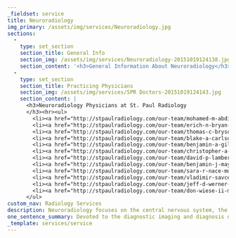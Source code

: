 ```yaml
---
_fieldset: service
title: Neuroradiology
img_primary: /assets/img/services/Neuroradiology.jpg
sections:
  - 
    type: set_section
    section_title: General Info
    section_img: /assets/img/services/Neuroradiology-20151019124138.jpg
    section_content: '<h3>General Information About Neuroradiology</h3><p>Neuroradiology focuses on the central nervous system (brain and spinal cord) and peripheral nervous system (connecting the central nervous system to limbs and organs), the spine, and head and neck. Neuroradiologists provide primary imaging interpretation of magnetic resonance imaging (MRI) and computed tomography (CT) scans of the head, brain and spine, and perform some diagnostic and therapeutic procedures including pain management injections.</p><p>Similar to other branches of radiology, neuroradiology has both diagnostic and interventional aspects to the subspecialty and uses multiple imaging services for various indications and diagnosis. Examinations performed include both diagnostic MRI and CT along with therapeutic procedures such as pain management injections.</p><p><strong>Common Diseases:</strong></p><ul><li>Cerebrovascular Disease - stroke</li><li>Neoplastic Disease - brain tumor</li><li>Trauma - brain hemorrhage</li><li>Inflammatory/Infectious Disease - MS<span></span></li></ul>'
  - 
    type: set_section
    section_title: Practicing Physicians
    section_img: /assets/img/services/SPR Doctors-20151019124143.jpg
    section_content: |
      <h3>Neuroradiology Physicians at St. Paul Radiology
      </h3><hr><ul>
      	<li><a href="http://stpaulradiology.com/our-team/mohamed-m-abdihalim-md" title="Martin J. Asis, M.D." target="_blank">Mohamed M. Abdihalim, MD</a></li><li><a href="http://stpaulradiology.com/our-team/martin-j-asis-md" title="Martin J. Asis, M.D." target="_blank">Martin J. Asis, MD</a></li>
      	<li><a href="http://stpaulradiology.com/our-team/erich-n-bryan-md" title="Erich N. Bryan, M.D." target="_blank">Erich N. Bryan, MD</a></li>
      	<li><a href="http://stpaulradiology.com/our-team/thomas-c-bryson-md" title="Thomas C. Bryson, M.D." target="_blank">Thomas C. Bryson, MD</a></li>
      	<li><a href="http://stpaulradiology.com/our-team/blake-a-carlson-md" title="Blake A. Carlson, M.D." target="_blank">Blake A. Carlson, MD</a></li>
      	<li><a href="http://stpaulradiology.com/our-team/benjamin-a-gilloon-md" title="Benjamin A. Gilloon, M.D." target="_blank">Benjamin A. Gilloon, MD</a></li>
      	<li><a href="http://stpaulradiology.com/our-team/christopher-a-jackson-md" title="Christopher A. Jackson, M.D." target="_blank">Christopher A. Jackson, MD</a></li>
      	<li><a href="http://stpaulradiology.com/our-team/david-p-lambert-md" title="David P. Lambert, M.D." target="_blank">David P. Lambert, MD</a></li><li><a href="http://stpaulradiology.com/our-team/kristin-a-lieberman-md" target="_blank">Kristin A. Lieberman, MD</a></li>
      	<li><a href="http://stpaulradiology.com/our-team/benjamin-j-may-md" title="Benjamin J. May, M.D." target="_blank">Benjamin J. May, MD</a></li>
      	<li><a href="http://stpaulradiology.com/our-team/sara-r-nace-md" title="Sara R. Nace, MD" target="_blank">Sara R. Nace, MD</a></li>
      	<li><a href="http://stpaulradiology.com/our-team/vladimir-savcenko-md" title="Vladimir Savcenko, M.D." target="_blank">Vladimir Savcenko, MD</a></li>
      	<li><a href="http://stpaulradiology.com/our-team/jeff-d-werner-md" title="Jeff D. Werner, MD" target="_blank">Jeff D. Werner, MD</a></li>
      	<li><a href="http://stpaulradiology.com/our-team/don-wiese-ii-md-phd" title="Don Wiese II, M.D., Ph.D." target="_blank">Don Wiese II, MD, PhD</a></li>
      </ul>
custom_nav: Radiology Services
description: Neuroradiology focuses on the central nervous system, the peripheral nervous system (connecting the central nervous system to limbs), the spine, head and neck.
one_sentence_summary: Devoted to the diagnostic imaging and diagnosis of the brain and nerves, head, neck and spine.
_template: services/service
---
```




